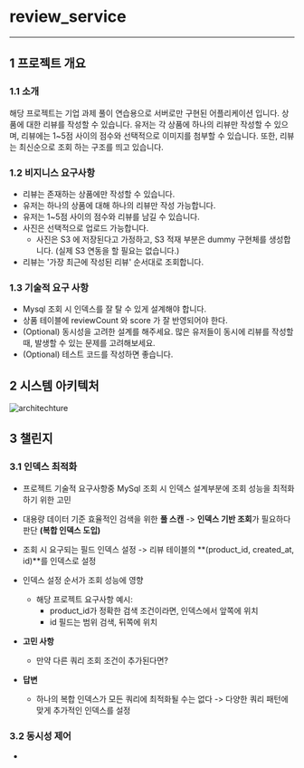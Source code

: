 # review_service
---
## 1 프로젝트 개요

### 1.1 소개
해당 프로젝트는 기업 과제 풀이 연습용으로 서버로만 구현된 어플리케이션 입니다. 상품에 대한 리뷰를 작성할 수 있습니다. 유저는 각 상품에 하나의 리뷰만 작성할 수 있으며, 리뷰에는 1~5점 사이의 점수와 선택적으로 이미지를 첨부할 수 있습니다. 또한, 리뷰는 최신순으로 조회 하는 구조를 띄고 있습니다.

### 1.2 비지니스 요구사항
- 리뷰는 존재하는 상품에만 작성할 수 있습니다.
- 유저는 하나의 상품에 대해 하나의 리뷰만 작성 가능합니다.
- 유저는 1~5점 사이의 점수와 리뷰를 남길 수 있습니다.
- 사진은 선택적으로 업로드 가능합니다.
    - 사진은 S3 에 저장된다고 가정하고, S3 적재 부분은 dummy 구현체를 생성합니다. 
    (실제 S3 연동을 할 필요는 없습니다.)
- 리뷰는 '가장 최근에 작성된 리뷰' 순서대로 조회합니다.

### 1.3 기술적 요구 사항
- Mysql 조회 시 인덱스를 잘 탈 수 있게 설계해야 합니다.
- 상품 테이블에 reviewCount 와 score 가 잘 반영되어야 한다.
- (Optional) 동시성을 고려한 설계를 해주세요. 많은 유저들이 동시에 리뷰를 작성할 때, 발생할 수 있는 문제를 고려해보세요.
- (Optional) 테스트 코드를 작성하면 좋습니다.


## 2 시스템 아키텍처
![architechture](https://github.com/user-attachments/assets/662bacc7-e765-4772-a15c-271d7b051f22)


## 3 챌린지

### 3.1 인덱스 최적화
- 프로젝트 기술적 요구사항중 MySql 조회 시 인덱스 설계부분에 조회 성능을 최적화 하기 위한 고민
- 대용량 데이터 기준 효율적인 검색을 위한 **풀 스캔** -> **인덱스 기반 조회**가 필요하다 판단 **(복합 인덱스 도입)**
- 조회 시 요구되는 필드 인덱스 설정 -> 리뷰 테이블의 **(product_id, created_at, id)**를 인덱스로 설정

- 인덱스 설정 순서가 조회 성능에 영향
  - 해당 프로젝트 요구사항 예시:
    - product_id가 정확한 검색 조건이라면, 인덱스에서 앞쪽에 위치
    - id 필드는 범위 검색, 뒤쪽에 위치

- **고민 사항**
  - 만약 다른 쿼리 조회 조건이 추가된다면?
- **답변**
  -  하나의 복합 인덱스가 모든 쿼리에 최적화될 수는 없다 -> 다양한 쿼리 패턴에 맞게 추가적인 인덱스를 설정   

### 3.2 동시성 제어
- 
